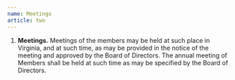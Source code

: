 ```yaml
---
name: Meetings
article: two
---
```


1. **Meetings.** Meetings of the members may be held at such place in Virginia, and at such time, as may be provided in the notice of the meeting and approved by the Board of Directors. The annual meeting of Members shall be held at such time as may be specified by the Board of Directors.